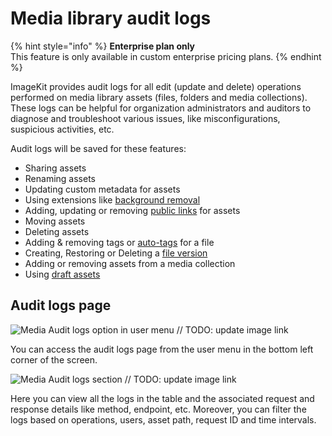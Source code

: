 # Media library audit logs

{% hint style="info" %}
**Enterprise plan only**\
This feature is only available in custom enterprise pricing plans.
{% endhint %}

ImageKit provides audit logs for all edit (update and delete) operations performed on media library assets (files, folders and media collections).
These logs can be helpful for organization administrators and auditors to diagnose and troubleshoot various issues, like misconfigurations, suspicious activities, etc.

Audit logs will be saved for these features:

- Sharing assets
- Renaming assets
- Updating custom metadata for assets
- Using extensions like [background removal](../extensions/overview/background-removal.md)
- Adding, updating or removing [public links](../collaboration-and-sharing/public-shareable-links.md) for assets
- Moving assets
- Deleting assets
- Adding & removing tags or [auto-tags](../extensions/overview/ai-based-auto-tagging.md) for a file
- Creating, Restoring or Deleting a [file version](../media-library/overview/asset-versioning.md)
- Adding or removing assets from a media collection
- Using [draft assets](../media-library/overview/draft-assets.md)

## Audit logs page

![Media Audit logs option in user menu](../.gitbook/assets/audit-logs-in-menu.png) // TODO: update image link

You can access the audit logs page from the user menu in the bottom left corner of the screen.

![Media Audit logs section](../.gitbook/assets/audit-logs-screen.png) // TODO: update image link

Here you can view all the logs in the table and the associated request and response details like method, endpoint, etc. Moreover, you can filter the logs based on operations, users, asset path, request ID and time intervals.
